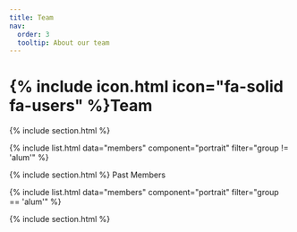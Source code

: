 ```yaml
---
title: Team
nav:
  order: 3
  tooltip: About our team
---
```


# {% include icon.html icon="fa-solid fa-users" %}Team

{% include section.html %}

{% include list.html data="members" component="portrait" filter="group != 'alum'" %}

{% include section.html %}
Past Members

{% include list.html data="members" component="portrait" filter="group == 'alum'" %}

{% include section.html %}

